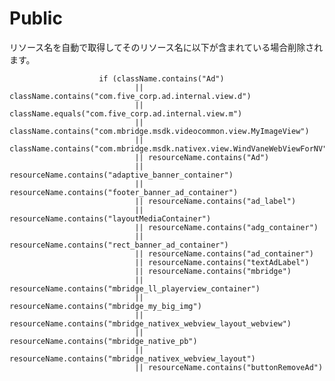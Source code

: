 # Public
リソース名を自動で取得してそのリソース名に以下が含まれている場合削除されます。


                        if (className.contains("Ad")
                                || className.contains("com.five_corp.ad.internal.view.d")
                                || className.equals("com.five_corp.ad.internal.view.m")
                                || className.contains("com.mbridge.msdk.videocommon.view.MyImageView")
                                || className.contains("com.mbridge.msdk.nativex.view.WindVaneWebViewForNV")
                                || resourceName.contains("Ad")
                                || resourceName.contains("adaptive_banner_container")
                                || resourceName.contains("footer_banner_ad_container")
                                || resourceName.contains("ad_label")
                                || resourceName.contains("layoutMediaContainer")
                                || resourceName.contains("adg_container")
                                || resourceName.contains("rect_banner_ad_container")
                                || resourceName.contains("ad_container")
                                || resourceName.contains("textAdLabel")
                                || resourceName.contains("mbridge")
                                || resourceName.contains("mbridge_ll_playerview_container")
                                || resourceName.contains("mbridge_my_big_img")
                                || resourceName.contains("mbridge_nativex_webview_layout_webview")
                                || resourceName.contains("mbridge_native_pb")
                                || resourceName.contains("mbridge_nativex_webview_layout")
                                || resourceName.contains("buttonRemoveAd")
